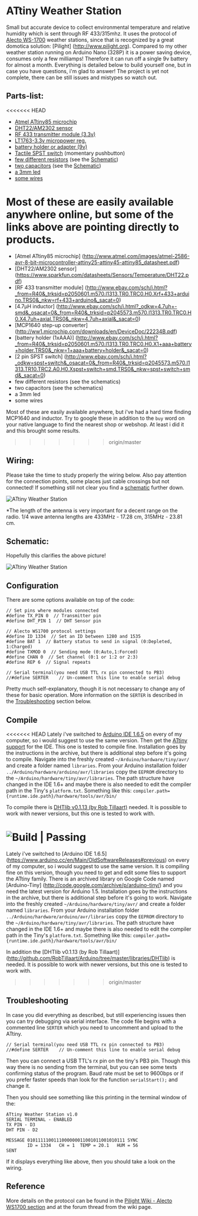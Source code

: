 # ATtiny Weather Station
Small but accurate device to collect environmental temperature and relative humidity which is sent through RF 433/315mhz. It uses the protocol of [Alecto WS-1700](http://www.alecto.nl/weerstation-1700) weather stations, since that is recognized by a great domotica solution: [Pilight] (http://www.pilight.org).
Compared to my other weather station running on Arduino Nano (328P) it is a power saving device, consumes only a few milliamps!
Therefore it can run off a single 9v battery for almost a month. Everything is detailed below to build yourself one, but in case you have questions, i'm glad to answer! The project is yet not complete, there can be still issues and mistypes so watch out.

## Parts-list:
<<<<<<< HEAD
 - [Atmel ATtiny85 microchip](http://www.atmel.com/images/atmel-2586-avr-8-bit-microcontroller-attiny25-attiny45-attiny85_datasheet.pdf)
 - [DHT22/AM2302 sensor](https://www.sparkfun.com/datasheets/Sensors/Temperature/DHT22.pdf)
 - [RF 433 transmitter module (3.3v)](http://www.dx.com/nl/p/mini-3-3v-rf-transmitter-receiver-module-433mhz-wireless-link-kit-for-arduino-3-3v-mcu-414004#.VrDg8Hko-Uk)
 - [LT1763-3.3v micropower reg.](http://cds.linear.com/docs/en/datasheet/1763fh.pdf)
 - [battery holder or adapter (9v)](http://www.ebay.com/sch/i.html?_from=R40&_trksid=p2050601.m570.l1313.TR0.TRC0.H0.X9v+battery+arduino.TRS0&_nkw=9v+battery+arduino&_sacat=0)
 - [Tactile SPST switch](http://www.ebay.com/sch/i.html?_from=R40&_trksid=p2050601.m570.l1313.TR10.TRC2.A0.H0.Xspst+switch+smd.TRS0&_nkw=spst+switch+smd&_sacat=0) (momentary pushbutton)
 - [few different resistors](http://www.ebay.com/sch/i.html?_from=R40&_trksid=p2050601.m570.l1313.TR12.TRC2.A0.H0.Xresistor+pack.TRS0&_nkw=resistor+pack&_sacat=0) (see the [Schematic](#schematic))
 - [two capacitors](http://www.ebay.com/sch/i.html?_from=R40&_trksid=p2050601.m570.l1313.TR12.TRC2.A0.H0.Xcapacitor+pack.TRS0&_nkw=capacitor+pack&_sacat=0) (see the [Schematic](#schematic))
 - [a 3mm led](http://www.ebay.com/sch/i.html?_from=R40&_trksid=p2050601.m570.l1313.TR12.TRC2.A0.H0.Xled+3mm.TRS0&_nkw=led+3mm&_sacat=0)
 - [some wires](http://www.ebay.com/sch/i.html?_from=R40&_trksid=p2050601.m570.l1313.TR12.TRC2.A0.H0.Xjumper+wire+arduino.TRS0&_nkw=jumper+wire+arduino&_sacat=0)

Most of these are easily available anywhere online, but some of the links above are pointing directly to products.
=======
 - [Atmel ATtiny85 microchip] (http://www.atmel.com/images/atmel-2586-avr-8-bit-microcontroller-attiny25-attiny45-attiny85_datasheet.pdf)
 - [DHT22/AM2302 sensor] (https://www.sparkfun.com/datasheets/Sensors/Temperature/DHT22.pdf)
 - [RF 433 transmitter module] (http://www.ebay.com/sch/i.html?_from=R40&_trksid=p2050601.m570.l1313.TR0.TRC0.H0.Xrf+433+arduino.TRS0&_nkw=rf+433+arduino&_sacat=0)
 - [4.7µH inductor] (http://www.ebay.com/sch/i.html?_odkw=4.7uh+-smd&_osacat=0&_from=R40&_trksid=p2045573.m570.l1313.TR0.TRC0.H0.X4.7uh+axial.TRS0&_nkw=4.7uh+axial&_sacat=0)
 - [MCP1640 step-up converter] (http://ww1.microchip.com/downloads/en/DeviceDoc/22234B.pdf)
 - [battery holder (1xAAA)] (http://www.ebay.com/sch/i.html?_from=R40&_trksid=p2050601.m570.l1313.TR0.TRC0.H0.X1+aaa+battery+holder.TRS0&_nkw=1+aaa+battery+holder&_sacat=0)
 - [2 pin SPST switch] (http://www.ebay.com/sch/i.html?_odkw=spst+switch&_osacat=0&_from=R40&_trksid=p2045573.m570.l1313.TR10.TRC2.A0.H0.Xspst+switch+smd.TRS0&_nkw=spst+switch+smd&_sacat=0)
 - few different resistors (see the schematics)
 - two capacitors (see the schematics)
 - a 3mm led
 - some wires

Most of these are easily available anywhere, but i've had a hard time finding MCP1640 and inductor. Try to google these in addition to the `buy` word on your native language to find the nearest shop or webshop. At least i did it and this brought some results.
>>>>>>> origin/master

## Wiring:
Please take the time to study properly the wiring below. Also pay attention for the connection points, some places just cable crossings but not connected! If something still not clear you find a [schematic](#schematic) further down.

![ATtiny Weather Station](/wiring.jpg?raw=true "Wiring")

*The length of the antenna is very important for a decent range on the radio. 1/4 wave antenna lengths are 433MHz - 17.28 cm, 315MHz - 23.81 cm.

## Schematic:
Hopefully this clarifies the above picture!

![ATtiny Weather Station](/schematics.jpg?raw=true "Schematics")

## Configuration
There are some options available on top of the code:

	// Set pins where modules connected
	#define TX_PIN 0  // Transmitter pin
	#define DHT_PIN 1  // DHT Sensor pin

	// Alecto WS1700 protocol settings
	#define ID 1334  // Set an ID between 1280 and 1535
	#define BAT 1  // Battery status to send in signal (0:Depleted, 1:Charged)
	#define TXMOD 0  // Sending mode (0:Auto,1:Forced)
	#define CHAN 0  // Set channel (0:1 or 1:2 or 2:3)
	#define REP 6  // Signal repeats

	// Serial terminal(you need USB TTL rx pin connected to PB3)
	//#define SERTER    // Un-comment this line to enable serial debug
Pretty much self-explanatory, though it is not necessary to change any of these for basic operation. More information on the `SERTER` is described in the [Troubleshooting](#troubleshooting) section below.

## Compile
<<<<<<< HEAD
Lately i've switched to [Arduino IDE 1.6.5](http://arduino.cc) on every of my computer, so i would suggest to use the same version.
Then get the [ATtiny support](http://code.google.com/archive/p/arduino-tiny/) for the IDE. This one is tested to compile fine.
Installation goes by the instructions in the archive, but there is additional step before it's going to compile. Navigate into the freshly created `~/Arduino/hardware/tiny/avr/` and create a folder named `libraries`. From your Arduino installation folder `../Arduino/hardware/arduino/avr/libraries` copy the `EEPROM` directory to the `~/Arduino/hardware/tiny/avr/libraries`.
The path structure have changed in the IDE 1.6+ and maybe there is also needed to edit the compiler path in the Tiny's `platform.txt`.
Something like this: `compiler.path={runtime.ide.path}/hardware/tools/avr/bin/`

To compile there is [DHTlib v0.1.13 (by Rob Tillaart)](http://github.com/RobTillaart/Arduino/tree/master/libraries/DHTlib) needed. It is possible to work with newer versions, but this one is tested to work with.

![Build | Passing](https://img.shields.io/badge/build-passing-brightgreen.svg)
=======
Lately i've switched to [Arduino IDE 1.6.5] (https://www.arduino.cc/en/Main/OldSoftwareReleases#previous) on every of my computer, so i would suggest to use the same version. It is compiling fine on this version, though you need to get and edit some files to support the ATtiny family.
There is an archived library on Google Code named [Arduino-Tiny] (http://code.google.com/archive/p/arduino-tiny/) and you need the latest version for Arduino 1.5.
Installation goes by the instructions in the archive, but there is additional step before it's going to work. Navigate into the freshly created `~/Arduino/hardware/tiny/avr/` and create a folder named `libraries`. From your Arduino installation folder `../Arduino/hardware/arduino/avr/libraries` copy the `EEPROM` directory to the `~/Arduino/hardware/tiny/avr/libraries`.
The path structure have changed in the IDE 1.6+ and maybe there is also needed to edit the compiler path in the Tiny's `platform.txt`.
Something like this: `compiler.path={runtime.ide.path}/hardware/tools/avr/bin/`

In addition the [DHTlib v0.1.13 (by Rob Tillaart)] (http://github.com/RobTillaart/Arduino/tree/master/libraries/DHTlib) is needed. It is possible to work with newer versions, but this one is tested to work with.
>>>>>>> origin/master

## Troubleshooting
In case you did everything as described, but still experiencing issues then you can try debugging via serial interface.
The code file begins with a commented line `SERTER` which you need to uncomment and upload to the ATtiny.

	// Serial terminal(you need USB TTL rx pin connected to PB3)
	//#define SERTER    // Un-comment this line to enable serial debug
Then you can connect a USB TTL's rx pin on the tiny's PB3 pin. Though this way there is no sending from the terminal, but you can see some texts confirming status of the program. Baud rate must be set to 9600bps or if you prefer faster speeds than look for the function `serialStart();` and change it.

Then you should see something like this printing in the terminal window of the:

	ATtiny Weather Station v1.0
	SERIAL TERMINAL - ENABLED
	TX PIN - D3
	DHT PIN - D2
	
	MESSAGE 0101111100111000000011001011001010111 SYNC
			ID = 1334	CH = 1	TEMP = 20.1	  HUM = 56
	SENT
If it displays everything like above, then you should take a look on the wiring.


## Reference
More details on the protocol can be found in the [Pilight Wiki - Alecto WS1700 section](http://wiki.pilight.org/doku.php/alecto_ws1700_v7_0#protocol) and at the forum thread from the wiki page.